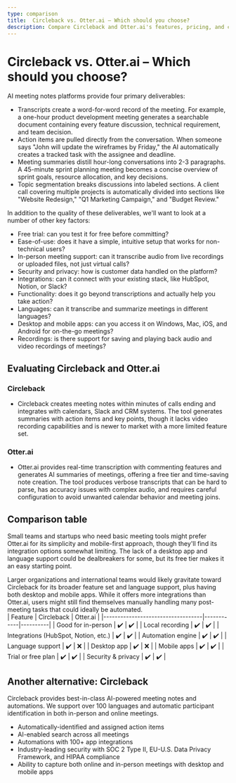 ```yaml
---
type: comparison
title:  Circleback vs. Otter.ai – Which should you choose?
description: Compare Circleback and Otter.ai's features, pricing, and capabilities to find the best transcription and note-taking solution for your needs. Plus, discover alternatives.
---
```


# Circleback vs. Otter.ai – Which should you choose?  
AI meeting notes platforms provide four primary deliverables:  
  
* Transcripts create a word-for-word record of the meeting. For example, a one-hour product development meeting generates a searchable document containing every feature discussion, technical requirement, and team decision.  
* Action items are pulled directly from the conversation. When someone says "John will update the wireframes by Friday," the AI automatically creates a tracked task with the assignee and deadline.  
* Meeting summaries distill hour-long conversations into 2-3 paragraphs. A 45-minute sprint planning meeting becomes a concise overview of sprint goals, resource allocation, and key decisions.  
* Topic segmentation breaks discussions into labeled sections. A client call covering multiple projects is automatically divided into sections like "Website Redesign," "Q1 Marketing Campaign," and "Budget Review."  
  
In addition to the quality of these deliverables, we'll want to look at a number of other key factors:  
  
* Free trial: can you test it for free before committing?  
* Ease-of-use: does it have a simple, intuitive setup that works for non-technical users?  
* In-person meeting support: can it transcribe audio from live recordings or uploaded files, not just virtual calls?  
* Security and privacy: how is customer data handled on the platform?  
* Integrations: can it connect with your existing stack, like HubSpot, Notion, or Slack?  
* Functionality: does it go beyond transcriptions and actually help you take action?  
* Languages: can it transcribe and summarize meetings in different languages?  
* Desktop and mobile apps: can you access it on Windows, Mac, iOS, and Android for on-the-go meetings?  
* Recordings: is there support for saving and playing back audio and video recordings of meetings?    
## Evaluating Circleback and Otter.ai  
### Circleback
* Circleback creates meeting notes within minutes of calls ending and integrates with calendars, Slack and CRM systems. The tool generates summaries with action items and key points, though it lacks video recording capabilities and is newer to market with a more limited feature set.

### Otter.ai
* Otter.ai provides real-time transcription with commenting features and generates AI summaries of meetings, offering a free tier and time-saving note creation. The tool produces verbose transcripts that can be hard to parse, has accuracy issues with complex audio, and requires careful configuration to avoid unwanted calendar behavior and meeting joins.  
## Comparison table    
Small teams and startups who need basic meeting tools might prefer Otter.ai for its simplicity and mobile-first approach, though they'll find its integration options somewhat limiting. The lack of a desktop app and language support could be dealbreakers for some, but its free tier makes it an easy starting point.

Larger organizations and international teams would likely gravitate toward Circleback for its broader feature set and language support, plus having both desktop and mobile apps. While it offers more integrations than Otter.ai, users might still find themselves manually handling many post-meeting tasks that could ideally be automated.  
| Feature                           | Circleback | Otter.ai |
|-----------------------------------|------------|----------|
| Good for in-person                | ✔️         | ✔️       |
| Local recording                   | ✔️         | ✔️       |
| Integrations (HubSpot, Notion, etc.) | ✔️      | ✔️       |
| Automation engine                 | ✔️         | ✔️       |
| Language support                  | ✔️         | ❌       |
| Desktop app                       | ✔️         | ❌       |
| Mobile apps                       | ✔️         | ✔️       |
| Trial or free plan                | ✔️         | ✔️       |
| Security & privacy                | ✔️         | ✔️       |  
## Another alternative: Circleback  
Circleback provides best-in-class AI-powered meeting notes and automations. We support over 100 languages and automatic participant identification in both in-person and online meetings.  
  
* Automatically-identified and assigned action items  
* AI-enabled search across all meetings  
* Automations with 100+ app integrations  
* Industry-leading security with SOC 2 Type II, EU-U.S. Data Privacy Framework, and HIPAA compliance  
* Ability to capture both online and in-person meetings with desktop and mobile apps  